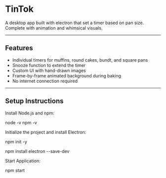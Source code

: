 # TinTok
A desktop app built with electron that set a timer based on pan size. Complete with animation and whimsical visuals.

---

## Features

- Individual timers for muffins, round cakes, bundt, and square pans
- Snooze function to extend the timer
- Custom UI with hand-drawn images
- Frame-by-frame animated background during baking
- No internet connection required

---

## Setup Instructions


Install Node.js and npm:


node -v
npm -v

Initialize the project and install Electron:


npm init -y

npm install electron --save-dev


Start Application:


npm start
